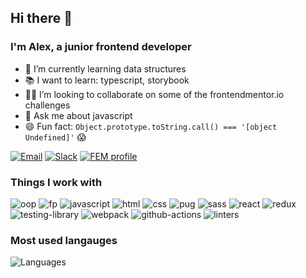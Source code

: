 ## Hi there 👋

### I'm Alex, a junior frontend developer

- 📖 I’m currently learning data structures
- 📚 I want to learn: typescript, storybook
- 🧑‍💻 I’m looking to collaborate on some of the frontendmentor.io challenges
- 💬 Ask me about javascript
- 😄 Fun fact: `Object.prototype.toString.call() === '[object Undefined]'` 😱

[![Email](https://img.shields.io/badge/Email-0078D4?logo=microsoft-outlook)](mailto:alexkim6@outlook.com) [![Slack](https://img.shields.io/badge/Slack-4a154b?&logo=slack)](https://frontendmentor.slack.com/team/U010MQL447M) [![FEM profile](https://img.shields.io/badge/frontendmentor.io-3e54a3?&logo=frontendmentor)](https://www.frontendmentor.io/profile/Alex-K1m)

### Things I work with

![oop](https://img.shields.io/badge/OOP-D0B64D?)
![fp](https://img.shields.io/badge/FP-D0B64D?)
![javascript](https://img.shields.io/badge/Javascript-D0B64D?&logo=javascript&logoColor=2d2b25)
![html](https://img.shields.io/badge/html-D0B64D?&logo=html5&logoColor=2d2b25)
![css](https://img.shields.io/badge/css-D0B64D?&logo=css3&logoColor=2d2b25)
![pug](https://img.shields.io/badge/pug-D0B64D?&logo=pug&logoColor=2d2b25)
![sass](https://img.shields.io/badge/sass-D0B64D?&logo=sass&logoColor=2d2b25)
![react](https://img.shields.io/badge/react-D0B64D?&logo=react&logoColor=2d2b25)
![redux](https://img.shields.io/badge/redux-D0B64D?&logo=redux&logoColor=2d2b25)
![testing-library](https://img.shields.io/badge/testing_library-D0B64D?&logo=testing-library&logoColor=2d2b25)
![webpack](https://img.shields.io/badge/webpack-D0B64D?&logo=webpack&logoColor=2d2b25)
![github-actions](https://img.shields.io/badge/github_actions-D0B64D?&logo=github-actions&logoColor=2d2b25)
![linters](https://img.shields.io/badge/linters!-D0B64D?&logo=eslint&logoColor=2d2b25)

### Most used langauges

![Languages](https://github-readme-stats.vercel.app/api/top-langs/?username=alex-k1m&layout=compact&bg_color=D0B64D&hide_title=true&text_color=3d3b35&hide_border=true&border_radius=6&card_width=278)
